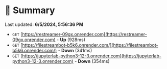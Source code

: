 # 📖 Summary
Last updated: **6/5/2024, 5:56:36 PM**

- `GET` [https://restreamer-09gx.onrender.com](https://restreamer-09gx.onrender.com) - **Up** (928ms)
- `GET` [https://filestreambot-b5k6.onrender.com/](https://filestreambot-b5k6.onrender.com/) - **Down** (341ms)
- `GET` [https://jupyterlab-python3-12-3.onrender.com](https://jupyterlab-python3-12-3.onrender.com) - **Down** (354ms)
